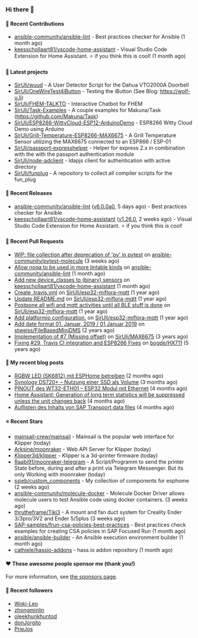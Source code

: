 ### Hi there 👋

#### 👷 Recent Contributions

- [ansible-community/ansible-lint](https://github.com/ansible-community/ansible-lint) - Best practices checker for Ansible (1 month ago)
- [keesschollaart81/vscode-home-assistant](https://github.com/keesschollaart81/vscode-home-assistant) - Visual Studio Code Extension for Home Assistant. ⭐ if you think this is cool! (1 month ago)

#### 🌱 Latest projects

- [SirUli/wuud](https://github.com/SirUli/wuud) - A User Detector Script for the Dahua VTO2000A Doorbell
- [SirUli/OneWireTest4iButton](https://github.com/SirUli/OneWireTest4iButton) - Testing the iButton (See Blog: https://wolf-u.li)
- [SirUli/FHEM-TALKTO](https://github.com/SirUli/FHEM-TALKTO) - Interactive Chatbot for FHEM
- [SirUli/Task-Examples](https://github.com/SirUli/Task-Examples) - A couple examples for Makuna/Task (https://github.com/Makuna/Task)
- [SirUli/ESP8266-WittyCloud-ESP12-ArduinoDemo](https://github.com/SirUli/ESP8266-WittyCloud-ESP12-ArduinoDemo) - ESP8266 Witty Cloud Demo using Arduino
- [SirUli/Grill-Temperature-ESP8266-MAX6675](https://github.com/SirUli/Grill-Temperature-ESP8266-MAX6675) - A Grill Temperature Sensor utilizing the MAX6675 connected to an ESP866 / ESP-01
- [SirUli/passport-expresshelper](https://github.com/SirUli/passport-expresshelper) - Helper for express 2.x in combination with the with the passport authentication module
- [SirUli/node-adclient](https://github.com/SirUli/node-adclient) - ldapjs client for authentication with active directory
- [SirUli/funplug](https://github.com/SirUli/funplug) - A repository to collect all compiler scripts for the fun_plug

#### 🔭 Recent Releases

- [ansible-community/ansible-lint](https://github.com/ansible-community/ansible-lint) ([v6.0.0a0](https://github.com/ansible-community/ansible-lint/releases/tag/v6.0.0a0), 5 days ago) - Best practices checker for Ansible
- [keesschollaart81/vscode-home-assistant](https://github.com/keesschollaart81/vscode-home-assistant) ([v1.26.0](https://github.com/keesschollaart81/vscode-home-assistant/releases/tag/v1.26.0), 2 weeks ago) - Visual Studio Code Extension for Home Assistant. ⭐ if you think this is cool!

#### 🔨 Recent Pull Requests

- [WIP: file collection after deprecation of &#39;py&#39; in pytest](https://github.com/ansible-community/pytest-molecule/pull/114) on [ansible-community/pytest-molecule](https://github.com/ansible-community/pytest-molecule) (3 weeks ago)
- [Allow noqa to be used in more lintable kinds](https://github.com/ansible-community/ansible-lint/pull/1819) on [ansible-community/ansible-lint](https://github.com/ansible-community/ansible-lint) (1 month ago)
- [Add new device_classes to (binary) sensors](https://github.com/keesschollaart81/vscode-home-assistant/pull/1861) on [keesschollaart81/vscode-home-assistant](https://github.com/keesschollaart81/vscode-home-assistant) (1 month ago)
- [Create .travis.yml](https://github.com/SirUli/esp32-miflora-mqtt/pull/4) on [SirUli/esp32-miflora-mqtt](https://github.com/SirUli/esp32-miflora-mqtt) (1 year ago)
- [Update README.md](https://github.com/SirUli/esp32-miflora-mqtt/pull/3) on [SirUli/esp32-miflora-mqtt](https://github.com/SirUli/esp32-miflora-mqtt) (1 year ago)
- [Postpone all wifi and mqtt activities until all BLE stuff is done](https://github.com/SirUli/esp32-miflora-mqtt/pull/2) on [SirUli/esp32-miflora-mqtt](https://github.com/SirUli/esp32-miflora-mqtt) (1 year ago)
- [Add platformio configuration.](https://github.com/SirUli/esp32-miflora-mqtt/pull/1) on [SirUli/esp32-miflora-mqtt](https://github.com/SirUli/esp32-miflora-mqtt) (1 year ago)
- [Add date format 01. Januar, 2019 / 01 Januar 2019](https://github.com/stweiss/FileBasedMiniDMS/pull/12) on [stweiss/FileBasedMiniDMS](https://github.com/stweiss/FileBasedMiniDMS) (2 years ago)
- [Implementation of #7 (Missing offset)](https://github.com/SirUli/MAX6675/pull/8) on [SirUli/MAX6675](https://github.com/SirUli/MAX6675) (3 years ago)
- [Fixing #29, Travis CI integration and ESP8266 Fixes](https://github.com/bogde/HX711/pull/40) on [bogde/HX711](https://github.com/bogde/HX711) (5 years ago)

#### 📜 My recent blog posts

- [RGBW LED (SK6812) mit ESPHome betreiben](https://wolf-u.li/6195/rgbw-led-sk6812-mit-esphome-betreiben/) (2 months ago)
- [Synology DS720&#43; – Nutzung einer SSD als Volume](https://wolf-u.li/6184/synology-ds720-nutzung-einer-ssd-als-volume/) (3 months ago)
- [PINOUT des WT32-ETH01 – ESP32 Modul mit Ethernet](https://wolf-u.li/6181/pinout-des-wt32-eth01-esp32-modul-mit-ethernet/) (4 months ago)
- [Home Assistant: Generation of long term statistics will be suppressed unless the unit changes back](https://wolf-u.li/6178/home-assistant-generation-of-long-term-statistics-will-be-suppressed-unless-the-unit-changes-back/) (4 months ago)
- [Auflisten des Inhalts von SAP Transport data files](https://wolf-u.li/6176/auflisten-des-inhalts-von-sap-transport-data-files/) (4 months ago)

#### ⭐ Recent Stars

- [mainsail-crew/mainsail](https://github.com/mainsail-crew/mainsail) - Mainsail is the popular web interface for Klipper (today)
- [Arksine/moonraker](https://github.com/Arksine/moonraker) - Web API Server for Klipper (today)
- [Klipper3d/klipper](https://github.com/Klipper3d/klipper) - Klipper is a 3d-printer firmware (today)
- [Raabi91/moonraker-telegram](https://github.com/Raabi91/moonraker-telegram) - A Script/Programm to send the printer State before, during and after a print via Telegram Messenger. But its only Working with moonraker (today)
- [ssieb/custom_components](https://github.com/ssieb/custom_components) - My collection of components for esphome (2 weeks ago)
- [ansible-community/molecule-docker](https://github.com/ansible-community/molecule-docker) - Molecule Docker Driver allows molecule users to test Ansible code using docker containers. (3 weeks ago)
- [thrutheframe/Tiki3](https://github.com/thrutheframe/Tiki3) - A mount and fan duct system for Creality Ender 3/3pro/3V2 and Ender 5/5plus (3 weeks ago)
- [SAP-samples/frun-csa-policies-best-practices](https://github.com/SAP-samples/frun-csa-policies-best-practices) - Best practices check examples for creating CSA policies in SAP Focused Run (1 month ago)
- [ansible/ansible-builder](https://github.com/ansible/ansible-builder) - An Ansible execution environment builder (1 month ago)
- [cathiele/hassio-addons](https://github.com/cathiele/hassio-addons) - hass.io addon repository (1 month ago)

#### ❤️ These awesome people sponsor me (thank you!)


For more information, see [the sponsors page](https://github.com/sponsors/SirUli/).

#### 👯 Recent followers

- [Woki-Leo](https://github.com/Woki-Leo)
- [zhongminlin](https://github.com/zhongminlin)
- [oleekhunkhuntod](https://github.com/oleekhunkhuntod)
- [donJorgito](https://github.com/donJorgito)
- [PrieJos](https://github.com/PrieJos)